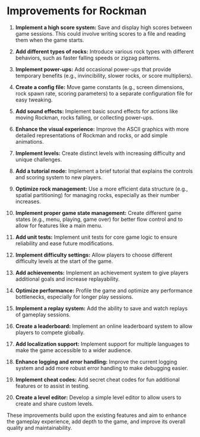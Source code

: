 # Improvements for Rockman

1. **Implement a high score system:**
   Save and display high scores between game sessions. This could involve writing scores to a file and reading them when the game starts.

2. **Add different types of rocks:**
   Introduce various rock types with different behaviors, such as faster falling speeds or zigzag patterns.

3. **Implement power-ups:**
   Add occasional power-ups that provide temporary benefits (e.g., invincibility, slower rocks, or score multipliers).

4. **Create a config file:**
   Move game constants (e.g., screen dimensions, rock spawn rate, scoring parameters) to a separate configuration file for easy tweaking.

5. **Add sound effects:**
   Implement basic sound effects for actions like moving Rockman, rocks falling, or collecting power-ups.

6. **Enhance the visual experience:**
   Improve the ASCII graphics with more detailed representations of Rockman and rocks, or add simple animations.

7. **Implement levels:**
   Create distinct levels with increasing difficulty and unique challenges.

8. **Add a tutorial mode:**
   Implement a brief tutorial that explains the controls and scoring system to new players.

9. **Optimize rock management:**
   Use a more efficient data structure (e.g., spatial partitioning) for managing rocks, especially as their number increases.

10. **Implement proper game state management:**
    Create different game states (e.g., menu, playing, game over) for better flow control and to allow for features like a main menu.

11. **Add unit tests:**
    Implement unit tests for core game logic to ensure reliability and ease future modifications.

12. **Implement difficulty settings:**
    Allow players to choose different difficulty levels at the start of the game.

13. **Add achievements:**
    Implement an achievement system to give players additional goals and increase replayability.

14. **Optimize performance:**
    Profile the game and optimize any performance bottlenecks, especially for longer play sessions.

15. **Implement a replay system:**
    Add the ability to save and watch replays of gameplay sessions.

16. **Create a leaderboard:**
    Implement an online leaderboard system to allow players to compete globally.

17. **Add localization support:**
    Implement support for multiple languages to make the game accessible to a wider audience.

18. **Enhance logging and error handling:**
    Improve the current logging system and add more robust error handling to make debugging easier.

19. **Implement cheat codes:**
    Add secret cheat codes for fun additional features or to assist in testing.

20. **Create a level editor:**
    Develop a simple level editor to allow users to create and share custom levels.

These improvements build upon the existing features and aim to enhance the gameplay experience, add depth to the game, and improve its overall quality and maintainability.